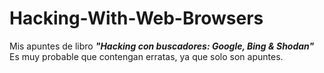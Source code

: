 # Hacking-With-Web-Browsers
Mis apuntes de libro ***"Hacking con buscadores: Google, Bing &amp; Shodan"***<br>
Es muy probable que contengan erratas, ya que solo son apuntes. 

